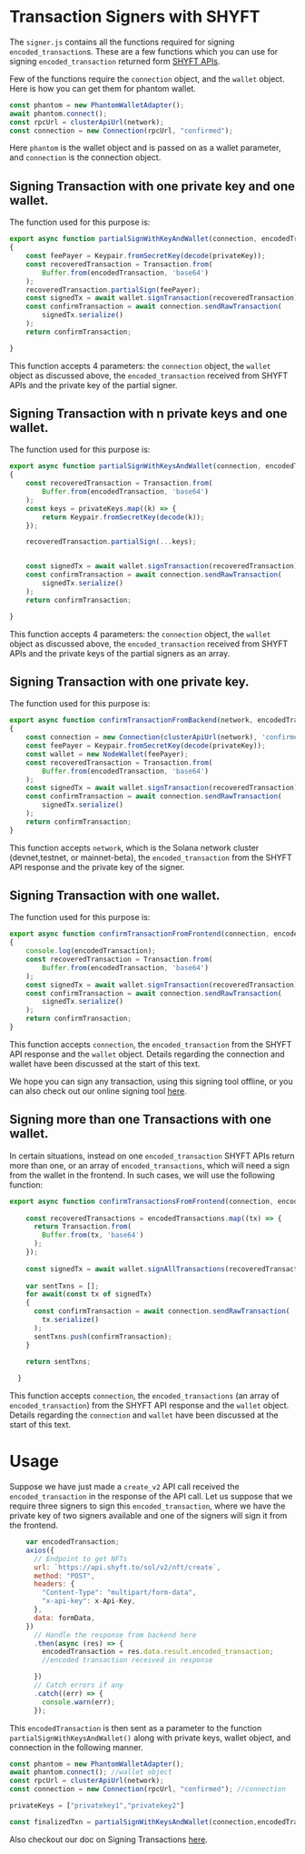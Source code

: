 # Transaction Signers with SHYFT

The `signer.js` contains all the functions required for signing `encoded_transaction`s. These are a few functions which you can use for signing `encoded_transaction` returned form [SHYFT APIs](https://shyft.to). 

Few of the functions require the `connection` object, and the `wallet` object. Here is how you can get them for phantom wallet.

```javascript
const phantom = new PhantomWalletAdapter();
await phantom.connect();
const rpcUrl = clusterApiUrl(network);
const connection = new Connection(rpcUrl, "confirmed");
```

Here `phantom` is the wallet object and is passed on as a wallet parameter, and `connection` is the connection object.

## Signing Transaction with one private key and one wallet.

The function used for this purpose is:

```javascript
export async function partialSignWithKeyAndWallet(connection, encodedTransaction, privateKey, wallet) //function for partially signing transactions using one private key and a wallet popup
{
    const feePayer = Keypair.fromSecretKey(decode(privateKey));
    const recoveredTransaction = Transaction.from(
        Buffer.from(encodedTransaction, 'base64')
    );
    recoveredTransaction.partialSign(feePayer);
    const signedTx = await wallet.signTransaction(recoveredTransaction);
    const confirmTransaction = await connection.sendRawTransaction(
        signedTx.serialize()
    );
    return confirmTransaction;

}
```

This function accepts 4 parameters: the `connection` object, the `wallet` object as discussed above, the `encoded_transaction` received from SHYFT APIs and the private key of the partial signer.

## Signing Transaction with n private keys and one wallet.

The function used for this purpose is:

```javascript
export async function partialSignWithKeysAndWallet(connection, encodedTransaction, privateKeys, wallet) //function for partially signing transactions using n private keys and a wallet popup
{
    const recoveredTransaction = Transaction.from(
        Buffer.from(encodedTransaction, 'base64')
    );
    const keys = privateKeys.map((k) => {
        return Keypair.fromSecretKey(decode(k));
    });

    recoveredTransaction.partialSign(...keys);


    const signedTx = await wallet.signTransaction(recoveredTransaction);
    const confirmTransaction = await connection.sendRawTransaction(
        signedTx.serialize()
    );
    return confirmTransaction;

}
```

This function accepts 4 parameters: the `connection` object, the `wallet` object as discussed above, the `encoded_transaction` received from SHYFT APIs and the private keys of the partial signers as an array.

## Signing Transaction with one private key.

The function used for this purpose is:

```javascript
export async function confirmTransactionFromBackend(network, encodedTransaction, privateKey) //function for signing transactions using the private key for one signer
{
    const connection = new Connection(clusterApiUrl(network), 'confirmed');
    const feePayer = Keypair.fromSecretKey(decode(privateKey));
    const wallet = new NodeWallet(feePayer);
    const recoveredTransaction = Transaction.from(
        Buffer.from(encodedTransaction, 'base64')
    );
    const signedTx = await wallet.signTransaction(recoveredTransaction);
    const confirmTransaction = await connection.sendRawTransaction(
        signedTx.serialize()
    );
    return confirmTransaction;
}
```

This function accepts `network`, which is the Solana network cluster (devnet,testnet, or mainnet-beta), the `encoded_transaction` from the SHYFT API response and the private key of the signer.

## Signing Transaction with one wallet.

The function used for this purpose is:

```javascript
export async function confirmTransactionFromFrontend(connection, encodedTransaction, wallet) //function for signing transactions using the wallet for one signer
{
    console.log(encodedTransaction);
    const recoveredTransaction = Transaction.from(
        Buffer.from(encodedTransaction, 'base64')
    );
    const signedTx = await wallet.signTransaction(recoveredTransaction);
    const confirmTransaction = await connection.sendRawTransaction(
        signedTx.serialize()
    );
    return confirmTransaction;
}
```

This function accepts `connection`, the `encoded_transaction` from the SHYFT API response and the `wallet` object. Details regarding the connection and wallet have been discussed at the start of this text.

We hope you can sign any transaction, using this signing tool offline, or you can also check out our online signing tool [here](https://shyft-insider.vercel.app). 

## Signing more than one Transactions with one wallet.

In certain situations, instead on one `encoded_transaction` SHYFT APIs return more than one, or an array of `encoded_transactions`, which will need a sign from the wallet in the frontend. In such cases, we will use the following function:

```javascript
export async function confirmTransactionsFromFrontend(connection, encodedTransactions, wallet) {
  
    const recoveredTransactions = encodedTransactions.map((tx) => {
      return Transaction.from(
        Buffer.from(tx, 'base64')
      );
    });
  
    const signedTx = await wallet.signAllTransactions(recoveredTransactions); //signs all the transactions in the recoveredTransactions array in one go
    
    var sentTxns = [];
    for await(const tx of signedTx)
    {
      const confirmTransaction = await connection.sendRawTransaction(
        tx.serialize()
      );
      sentTxns.push(confirmTransaction);
    }

    return sentTxns;
    
  }
```
This function accepts `connection`, the `encoded_transactions` (an array of `encoded_transaction`) from the SHYFT API response and the `wallet` object. Details regarding the `connection` and `wallet` have been discussed at the start of this text.


# Usage

Suppose we have just made a `create_v2` API call received the `encoded_transaction` in the response of the API call. Let us suppose that we require three signers to sign this `encoded_transaction`, where we have the private key of two signers available and one of the signers will sign it from the frontend. 

```javascript
    var encodedTransaction;
    axios({
      // Endpoint to get NFTs
      url: `https://api.shyft.to/sol/v2/nft/create`,
      method: "POST",
      headers: {
        "Content-Type": "multipart/form-data",
        "x-api-key": x-Api-Key,
      },
      data: formData,
    })
      // Handle the response from backend here
      .then(async (res) => {
        encodedTransaction = res.data.result.encoded_transaction;
        //encoded transaction received in response

      })
      // Catch errors if any
      .catch((err) => {
        console.warn(err);
      });

```  

This `encodedTransaction` is then sent as a parameter to the function `partialSignWithKeysAndWallet()` along with private keys, wallet object, and connection in the following manner.

```javascript
const phantom = new PhantomWalletAdapter();
await phantom.connect(); //wallet object
const rpcUrl = clusterApiUrl(network);
const connection = new Connection(rpcUrl, "confirmed"); //connection

privateKeys = ["privatekey1","privatekey2"]

const finalizedTxn = partialSignWithKeysAndWallet(connection,encodedTransaction,privateKeys,phantom ); //This will successfully sign the transaction
```

Also checkout our doc on Signing Transactions [here](https://docs.shyft.to/tutorials/how-to-sign-transactions-on-solana).
